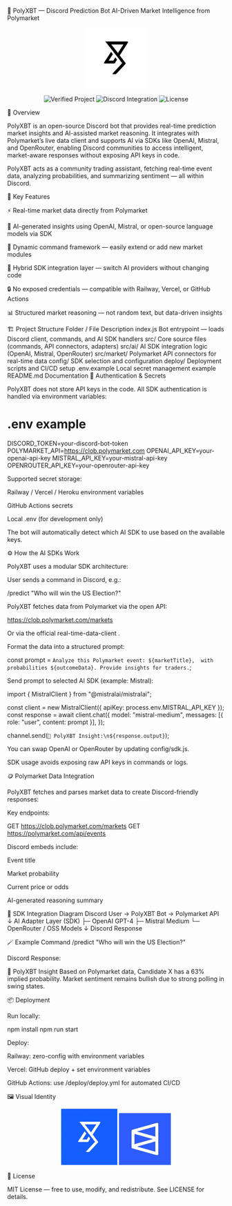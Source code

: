 🧠 PolyXBT — Discord Prediction Bot
AI-Driven Market Intelligence from Polymarket
<p align="center"> <img src="https://raw.githubusercontent.com/polyxbt-bot/polyxbt-bot/main/assets/polyxbt-logo-dark.png" width="140" alt="PolyXBT Logo"> </p> <p align="center"> <img src="https://img.shields.io/badge/verified-project-blue?style=for-the-badge&logo=github" alt="Verified Project"> <img src="https://img.shields.io/badge/discord-live-blueviolet?style=for-the-badge&logo=discord" alt="Discord Integration"> <img src="https://img.shields.io/github/license/polyxbt-bot/polyxbt-bot?style=for-the-badge&color=blue" alt="License"> </p>
💬 Overview

PolyXBT is an open-source Discord bot that provides real-time prediction market insights and AI-assisted market reasoning.
It integrates with Polymarket’s live data client and supports AI via SDKs like OpenAI, Mistral, and OpenRouter, enabling Discord communities to access intelligent, market-aware responses without exposing API keys in code.

PolyXBT acts as a community trading assistant, fetching real-time event data, analyzing probabilities, and summarizing sentiment — all within Discord.

🧩 Key Features

⚡ Real-time market data directly from Polymarket

🤖 AI-generated insights using OpenAI, Mistral, or open-source language models via SDK

🔄 Dynamic command framework — easily extend or add new market modules

🧠 Hybrid SDK integration layer — switch AI providers without changing code

🔒 No exposed credentials — compatible with Railway, Vercel, or GitHub Actions

📊 Structured market reasoning — not random text, but data-driven insights

🏗️ Project Structure
Folder / File	Description
index.js	Bot entrypoint — loads Discord client, commands, and AI SDK handlers
src/	Core source files (commands, API connectors, adapters)
src/ai/	AI SDK integration logic (OpenAI, Mistral, OpenRouter)
src/market/	Polymarket API connectors for real-time data
config/	SDK selection and configuration
deploy/	Deployment scripts and CI/CD setup
.env.example	Local secret management example
README.md	Documentation
🔐 Authentication & Secrets

PolyXBT does not store API keys in the code. All SDK authentication is handled via environment variables:

# .env example
DISCORD_TOKEN=your-discord-bot-token
POLYMARKET_API=https://clob.polymarket.com
OPENAI_API_KEY=your-openai-api-key
MISTRAL_API_KEY=your-mistral-api-key
OPENROUTER_API_KEY=your-openrouter-api-key


Supported secret storage:

Railway / Vercel / Heroku environment variables

GitHub Actions secrets

Local .env (for development only)

The bot will automatically detect which AI SDK to use based on the available keys.

⚙️ How the AI SDKs Work

PolyXBT uses a modular SDK architecture:

User sends a command in Discord, e.g.:

/predict "Who will win the US Election?"


PolyXBT fetches data from Polymarket via the open API:

https://clob.polymarket.com/markets


Or via the official real-time-data-client
.

Format the data into a structured prompt:

const prompt = `Analyze this Polymarket event: ${marketTitle}, 
with probabilities ${outcomeData}. Provide insights for traders.`;


Send prompt to selected AI SDK (example: Mistral):

import { MistralClient } from "@mistralai/mistralai";

const client = new MistralClient({ apiKey: process.env.MISTRAL_API_KEY });
const response = await client.chat({
  model: "mistral-medium",
  messages: [{ role: "user", content: prompt }],
});

channel.send(`🧠 PolyXBT Insight:\n${response.output}`);


You can swap OpenAI or OpenRouter by updating config/sdk.js.

SDK usage avoids exposing raw API keys in commands or logs.

🪙 Polymarket Data Integration

PolyXBT fetches and parses market data to create Discord-friendly responses:

Key endpoints:

GET https://clob.polymarket.com/markets
GET https://polymarket.com/api/events


Discord embeds include:

Event title

Market probability

Current price or odds

AI-generated reasoning summary

🧠 SDK Integration Diagram
Discord User → PolyXBT Bot → Polymarket API
                     ↓
             AI Adapter Layer (SDK)
     ├─ OpenAI GPT-4
     ├─ Mistral Medium
     └─ OpenRouter / OSS Models
                     ↓
              Discord Response

🪄 Example Command
/predict "Who will win the US Election?"


Discord Response:

🧠 PolyXBT Insight
Based on Polymarket data, Candidate X has a 63% implied probability.
Market sentiment remains bullish due to strong polling in swing states.

📦 Deployment

Run locally:

npm install
npm run start


Deploy:

Railway: zero-config with environment variables

Vercel: GitHub deploy + set environment variables

GitHub Actions: use /deploy/deploy.yml for automated CI/CD

🖼️ Visual Identity
<p align="center"> <img src="https://raw.githubusercontent.com/polyxbt-bot/polyxbt-bot/main/assets/polyxbt-logo-blue.png" width="130" alt="PolyXBT"> <img src="https://raw.githubusercontent.com/polyxbt-bot/polyxbt-bot/main/assets/polymarket-logo.png" width="120" alt="Polymarket"> </p>
📜 License

MIT License — free to use, modify, and redistribute.
See LICENSE
 for details.

